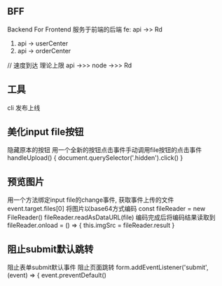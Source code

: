 ## BFF
Backend For Frontend  服务于前端的后端
fe: api ->> Rd
1. api -> userCenter
2. api -> orderCenter

// 速度到达 理论上限
api ->>> node ->>> Rd

## 工具
cli
发布上线

## 美化input file按钮
隐藏原本的按钮  用一个全新的按钮点击事件手动调用file按钮的点击事件
handleUpload() {
  document.querySelector('.hidden').click()
}
## 预览图片
用一个方法绑定input file的change事件, 获取事件上传的文件  event.target.files[0]
将图片以base64方式编码
const fileReader = new FileReader()
fileReader.readAsDataURL(file)
编码完成后将编码结果读取到
fileReader.onload = () => {
  this.imgSrc = fileReader.result
}
## 阻止submit默认跳转
阻止表单submit默认事件  阻止页面跳转
form.addEventListener('submit', (event) => {
  event.preventDefault()